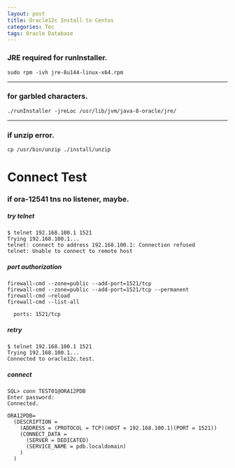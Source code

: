```yaml
---
layout: post
title: Oracle12c Install to Centos
categories: Tec
tags: Oracle Database
---
```


### JRE required for runInstaller.

```
sudo rpm -ivh jre-8u144-linux-x64.rpm
```
- - -
### for garbled characters.

```
./runInstaller -jreLoc /usr/lib/jvm/java-8-oracle/jre/
```

- - -
### if unzip error.

```
cp /usr/bin/unzip ./install/unzip
```

# Connect Test
### if ora-12541 tns no listener, maybe.

##### try telnet

```
$ telnet 192.168.100.1 1521
Trying 192.168.100.1...
telnet: connect to address 192.168.100.1: Connection refused
telnet: Unable to connect to remote host
```

##### port authorization

```
firewall-cmd --zone=public --add-port=1521/tcp
firewall-cmd --zone=public --add-port=1521/tcp --permanent
firewall-cmd –reload
firewall-cmd --list-all

  ports: 1521/tcp
```

##### retry

```
$ telnet 192.168.100.1 1521
Trying 192.168.100.1...
Connected to oracle12c.test.
```

##### connect

```
SQL> conn TEST01@ORA12PDB
Enter password: 
Connected.
```

```
ORA12PDB=
  (DESCRIPTION =
    (ADDRESS = (PROTOCOL = TCP)(HOST = 192.168.100.1)(PORT = 1521))
    (CONNECT_DATA =
      (SERVER = DEDICATED)
      (SERVICE_NAME = pdb.localdomain)
    )
  )
```
